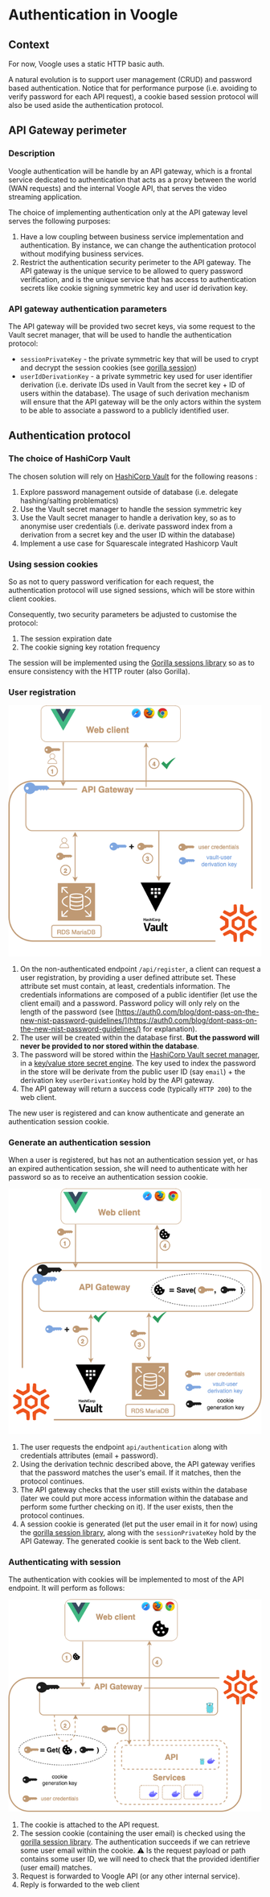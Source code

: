 # Authentication in Voogle
## Context
For now, Voogle uses a static HTTP basic auth.

A natural evolution is to support user management (CRUD) and password based authentication. Notice that for performance purpose (i.e. avoiding to verify password for each API request), a cookie based session protocol will also be used aside the authentication protocol.

## API Gateway perimeter
### Description
Voogle authentication will be handle by an API gateway, which is a frontal service dedicated to authentication that acts as a proxy between the world (WAN requests) and the internal Voogle API, that serves the video streaming application.

The choice of implementing authentication only at the API gateway level serves the following purposes:

1. Have a low coupling between business service implementation and authentication. By instance, we can change the authentication protocol without modifying business services.
2. Restrict the authentication security perimeter to the API gateway. The API gateway is the unique service to be allowed to query password verification, and is the unique service that has access to authentication secrets like cookie signing symmetric key and user id derivation key.

### API gateway authentication parameters
The API gateway will be provided two secret keys, via some request to the Vault secret manager, that will be used to handle the authentication protocol:

- `sessionPrivateKey` - the private symmetric key that will be used to crypt and decrypt the session cookies (see [gorilla session](https://pkg.go.dev/github.com/gorilla/sessions))
- `userIdDerivationKey` - a private symmetric key used for user identifier derivation (i.e. derivate IDs used in Vault from the secret key + ID of users within the database). The usage of such derivation mechanism will ensure that the API gateway will be the only actors within the system to be able to associate a password to a publicly identified user.

## Authentication protocol
### The choice of HashiCorp Vault
The chosen solution will rely on [HashiCorp Vault](https://learn.hashicorp.com/vault) for the following reasons : 

1. Explore password management outside of database (i.e. delegate hashing/salting problematics)
3. Use the Vault secret manager to handle the session symmetric key
4. Use the Vault secret manager to handle a derivation key, so as to anonymise user credentials (i.e. derivate password index from a derivation from a secret key and the user ID within the database) 
5. Implement a use case for Squarescale integrated Hashicorp Vault

### Using session cookies
So as not to query password verification for each request, the authentication protocol will use signed sessions,  which will be  store within client cookies.

Consequently, two security parameters be adjusted to customise the protocol: 

1. The session expiration date
2. The cookie signing key rotation frequency

The session will be implemented using the [Gorilla sessions library](https://pkg.go.dev/github.com/gorilla/sessions) so as to ensure consistency with the HTTP router (also Gorilla).

### User registration
![Voogle-authent-register drawio](./images/voogle-authent-register.drawio.png)

1. On the non-authenticated endpoint `/api/register`, a client can request a user registration, by providing a user defined attribute set. These attribute set must contain, at least, credentials information. The credentials informations are composed of a public identifier (let use the client email)  and a password. Password policy will only rely on the length of the password (see [https://auth0.com/blog/dont-pass-on-the-new-nist-password-guidelines/](https://auth0.com/blog/dont-pass-on-the-new-nist-password-guidelines/) for explanation).
2. The user will be created within the database first. **But the password will never be provided to nor stored within the database**. 
3. The password will be stored within the [HashiCorp Vault secret manager](https://www.vaultproject.io/), in a [key/value store secret engine](https://www.vaultproject.io/docs/secrets/kv). The key used to index the password in the store will be derivate from the public user ID (say `email`) + the derivation key `userDerivationKey` hold by the API gateway.
4. The API gateway will return a success code (typically `HTTP 200`) to the web client.

The new user is registered and can know authenticate and generate an authentication session cookie.

### Generate an authentication session
When a user is registered, but has not an authentication session yet, or has an expired authentication session, she will need to authenticate with her password so as to receive an authentication session cookie.

![Voogle-authent-no-session drawio](./images/voogle-authent-no-session.drawio.png)

1. The user requests the endpoint `api/authentication` along with credentials attributes (email + password).
2. Using the derivation technic described above, the API gateway verifies that the password matches the user's email. If it matches, then the protocol continues.
3. The API gateway checks that the user still exists within the database (later we could put more access information within the database and perform some further checking on it). If the user exists, then the protocol continues.
4. A session cookie is generated (let put the user email in it for now) using the [gorilla session library](https://pkg.go.dev/github.com/gorilla/sessions), along with the `sessionPrivateKey` hold by the API Gateway. The generated cookie is sent back to the Web client.

### Authenticating with session
The authentication with cookies will be implemented to most of the API endpoint. It will perform as follows:

![Voogle-authent-session drawio](./images/voogle-authent-session.drawio.png)

1. The cookie is attached to the API request.
2. The session cookie (containing the user email) is checked using the [gorilla session library](https://pkg.go.dev/github.com/gorilla/sessions). The authentication succeeds if we can retrieve some user email within the cookie. ⚠️ Is the request payload or path contains some user ID, we will need to check that the provided identifier (user email) matches.
3. Request is forwarded to Voogle API (or any other internal service).
4. Reply is forwarded to the web client
